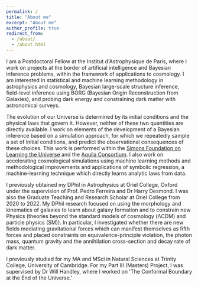 ```yaml
---
permalink: /
title: "About me"
excerpt: "About me"
author_profile: true
redirect_from: 
  - /about/
  - /about.html
---
```


I am a Postdoctoral Fellow at the Institut d'Astrophysique de Paris, 
where I work on projects at the border of artificial intelligence and Bayesian inference problems, within the framework of applications to cosmology.
I am interested in statistical and machine learning methodology in astrophysics and cosmology, Bayesian large-scale structure inference, field-level inference using BORG (Bayesian Origin Reconstruction from Galaxies), and probing dark energy and constraining dark matter with astronomical surveys.

The evolution of our Universe is determined by its initial conditions and the physical laws that govern it. 
However, neither of these two quantities are directly available.
I work on elements of the development of a Bayesian inference based on a simulation approach, for which we repeatedly sample a set of initial conditions, and predict the observational consequences of these choices.
This work is performed within the [Simons Foundation on Learning the Universe](https://www.learning-the-universe.org/) and the [Aquila Consortium](https://www.aquila-consortium.org/). 
I also work on accelerating cosmological simulations using machine learning methods and methodological improvements and 
applications of symbolic regression, a machine-learning technique which directly learns analytic laws from data.

I previously obtained my DPhil in Astrophysics at Oriel College, Oxford under the supervision of Prof. Pedro Ferreira and Dr Harry Desmond.
I was also the Graduate Teaching and Research Scholar at Oriel College from 2020 to 2022. 
My DPhil research focused on using the morphology and kinematics of galaxies to learn about galaxy formation and to constrain new Physics
(theories beyond the standard models of cosmology (ΛCDM) and particle physics (SM)).
In particular, I investigated whether there are new fields mediating gravitational forces which can manifest themselves as fifth forces and placed
constraints on equivalence-principle violation, the photon mass, quantum gravity and the annihilation cross-section and decay rate of dark matter.

I previously studied for my MA and MSci in Natural Sciences at Trinity College, University of Cambridge.
For my Part III (Masters) Project, I was supervised by Dr Will Handley, where I worked on 'The Conformal Boundary at the End of the Universe.'
